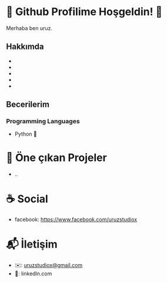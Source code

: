 <header>

</header>

# 🍁 Github Profilime Hoşgeldin! 🐺
Merhaba ben uruz.

## Hakkımda
-
-
-
-
-

## Becerilerim

### Programming Languages
- Python 🥇

###
###



# 📂 Öne çıkan Projeler
- ..

# ☕ Social
- facebook: https://www.facebook.com/uruzstudiox

# 📬 İletişim
- ✉️: uruzstudiox@gmail.com
- 🤝: linkedln.com
  
<footer>
</footer>



